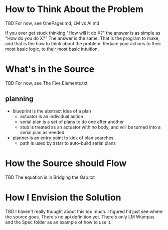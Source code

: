 How to Think About the Problem
==============================

TBD
For now, see OnePager.md, LM vs AI.md

If you ever get stuck thinking "How will it do X?" the answer is as simple as "How do you do X?" The answer is the same.
That is the program to make, and that is the how to think about the problem.
Reduce your actions to their most basic logic, to their most basic intuition.


What's in the Source
====================

TBD
For now, see The Five Elements.txt

planning
--------
* blueprint is the abstract idea of a plan
    * actuator is an individual action
    * serial plan is a set of plans to do one after another
    * stub is treated as an actuator with no body, and will be turned into a serial plan as needed
* planner is an entry point to kick of plan searches
    * path is used by astar to auto-build serial plans


How the Source should Flow
==========================

TBD
The equation is in Bridging the Gap.txt


How I Envision the Solution
===========================

TBD
I haven't really thought about this too much. I figured I'd just see where the source goes.
There's no api definition yet.
There's only LM Wumpus and the Spec folder as an example of how to use it.
